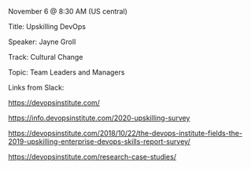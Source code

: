 November 6 @ 8:30 AM (US central)

Title: Upskilling DevOps

Speaker: Jayne Groll

Track: Cultural Change

Topic: Team Leaders and Managers

Links from Slack:

https://devopsinstitute.com/

https://info.devopsinstitute.com/2020-upskilling-survey

https://devopsinstitute.com/2018/10/22/the-devops-institute-fields-the-2019-upskilling-enterprise-devops-skills-report-survey/

https://devopsinstitute.com/research-case-studies/
